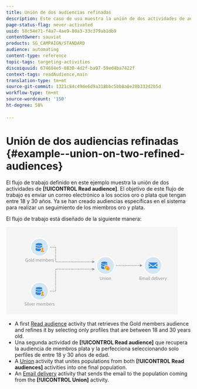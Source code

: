 ```yaml
---
title: Unión de dos audiencias refinadas
description: Este caso de uso muestra la unión de dos actividades de audiencia de lectura.
page-status-flag: never-activated
uuid: 58c54e71-f4a7-4ae9-80a3-33c379ab1db9
contentOwner: sauviat
products: SG_CAMPAIGN/STANDARD
audience: automating
content-type: reference
topic-tags: targeting-activities
discoiquuid: 674684e5-8830-4d2f-ba97-59ed4ba7422f
context-tags: readAudience,main
translation-type: tm+mt
source-git-commit: 1321c84c49de6d9a318bbc5bb8a0e28b332d2b5d
workflow-type: tm+mt
source-wordcount: '150'
ht-degree: 58%

---
```



# Unión de dos audiencias refinadas {#example--union-on-two-refined-audiences}

El flujo de trabajo definido en este ejemplo muestra la unión de dos actividades de **[!UICONTROL Read audience]**. El objetivo de este flujo de trabajo es enviar un correo electrónico a los socios oro o plata que tengan entre 18 y 30 años. Ya se han creado audiencias específicas en el sistema para realizar un seguimiento de los miembros oro y plata.

El flujo de trabajo está diseñado de la siguiente manera:

![](assets/readaudience_activity_example1.png)

* A first [Read audience](../../automating/using/read-audience.md) activity that retrieves the Gold members audience and refines it by selecting only profiles that are between 18 and 30 years old.
* Una segunda actividad de **[!UICONTROL Read audience]** que recupera la audiencia de miembros plata y la perfecciona seleccionando solo perfiles de entre 18 y 30 años de edad.
* A [Union](../../automating/using/union.md) activity that unites populations from both **[!UICONTROL Read audiences]** activities into one final population.
* An [Email delivery](../../automating/using/email-delivery.md) activity that sends the email to the population coming from the **[!UICONTROL Union]** activity.

